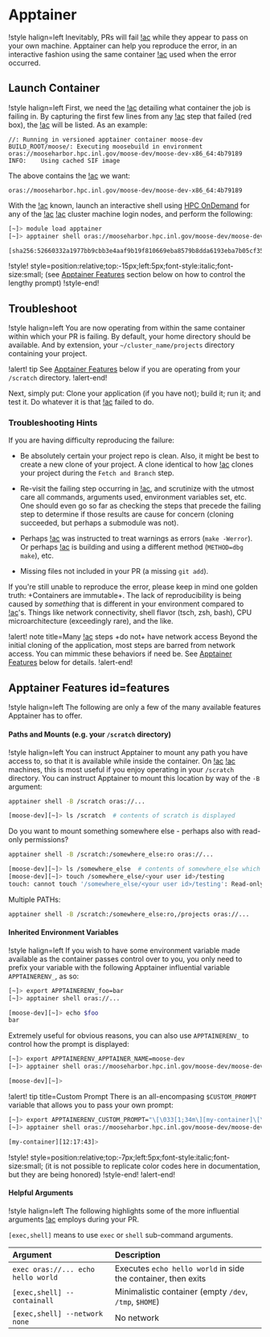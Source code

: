 # Apptainer

!style halign=left
Inevitably, PRs will fail [!ac](CIVET) while they appear to pass on your own
machine. Apptainer can help you reproduce the error, in an interactive fashion using the same
container [!ac](CIVET) used when the error occurred.

## Launch Container

!style halign=left
First, we need the [!ac](URI) detailing what container the job is failing in. By capturing the first
few lines from any [!ac](CIVET) step that failed (red box), the [!ac](URI) will be listed. As an
example:

```language=yaml
//: Running in versioned apptainer container moose-dev
BUILD_ROOT/moose/: Executing moosebuild in environment oras://mooseharbor.hpc.inl.gov/moose-dev/moose-dev-x86_64:4b79189
INFO:    Using cached SIF image
```

The above contains the [!ac](URI) we want:

```
oras://mooseharbor.hpc.inl.gov/moose-dev/moose-dev-x86_64:4b79189
```

With the [!ac](URI) known, launch an interactive shell using
[HPC OnDemand](hpc_ondemand.md#interactive-shell-idinteractive-shell) for any of the [!ac](INL)
[!ac](HPC) cluster machine login nodes, and perform the following:

```bash
[~]> module load apptainer
[~]> apptainer shell oras://mooseharbor.hpc.inl.gov/moose-dev/moose-dev-x86_64:4b79189

[sha256:52660332a1977bb9cbb3e4aaf9b19f810669eba8579b8dda6193eba7b05cf359][~]>
```

!style! style=position:relative;top:-15px;left:5px;font-style:italic;font-size:small;
(see [Apptainer Features](help/inl/apptainer.md#features) section below on how to control the
lengthy prompt)
!style-end!

## Troubleshoot

!style halign=left
You are now operating from within the same container within which your PR is failing. By default,
your home directory should be available. And by extension, your `~/cluster_name/projects` directory
containing your project.

!alert! tip
See [Apptainer Features](help/inl/apptainer.md#features) below if you are operating from your
`/scratch` directory.
!alert-end!

Next, simply put: Clone your application (if you have not); build it; run it; and test it. Do
whatever it is that [!ac](CIVET) failed to do.

### Troubleshooting Hints

If you are having difficulty reproducing the failure:

- Be absolutely certain your project repo is clean. Also, it might be best to create a new clone of
  your project. A clone identical to how [!ac](CIVET) clones your project during the
  `Fetch and Branch` step.

- Re-visit the failing step occurring in [!ac](CIVET), and scrutinize with the utmost care all
  commands, arguments used, environment variables set, etc. One should even go so far as checking
  the steps that precede the failing step to determine if those results are cause for concern
  (cloning succeeded, but perhaps a submodule was not).

- Perhaps [!ac](CIVET) was instructed to treat warnings as errors (`make -Werror`). Or perhaps
  [!ac](CIVET) is building and using a different method (`METHOD=dbg make`), etc.

- Missing files not included in your PR (a missing `git add`).

If you're still unable to reproduce the error, please keep in mind one golden truth:
+Containers are immutable+. The lack of reproducibility is being caused by *something* that is
different in your environment compared to [!ac](CIVET)'s. Things like network connectivity, shell
flavor (tsch, zsh, bash), CPU microarchitecture (exceedingly rare), and the like.

!alert! note title=Many [!ac](CIVET) steps +do not+ have network access
Beyond the initial cloning of the application, most steps are barred from network access. You
can mimmic these behaviors if need be. See [Apptainer Features](help/inl/apptainer.md#features)
below for details.
!alert-end!

## Apptainer Features id=features

!style halign=left
The following are only a few of the many available features Apptainer has to offer.

#### Paths and Mounts (e.g. your `/scratch` directory)

!style halign=left
You can instruct Apptainer to mount any path you have access to, so that it is available while
inside the container. On [!ac](INL) [!ac](HPC) machines, this is most useful if you enjoy operating
in your `/scratch` directory. You can instruct Apptainer to mount this location by way of the `-B`
argument:

```bash
apptainer shell -B /scratch oras://...

[moose-dev][~]> ls /scratch  # contents of scratch is displayed
```

Do you want to mount something somewhere else - perhaps also with read-only permissions?

```bash
apptainer shell -B /scratch:/somewhere_else:ro oras://...

[moose-dev][~]> ls /somewhere_else  # contents of somewhere_else which contains scratch is displayed
[moose-dev][~]> touch /somewhere_else/<your user id>/testing
touch: cannot touch '/somewhere_else/<your user id>/testing': Read-only file system
```

Multiple PATHs:

```bash
apptainer shell -B /scratch:/somewhere_else:ro,/projects oras://...
```

#### Inherited Environment Variables

!style halign=left
If you wish to have some environment variable made available as the container passes control over to
you, you only need to prefix your variable with the following Apptainer influential variable
`APPTAINERENV_`, as so:

```bash
[~]> export APPTAINERENV_foo=bar
[~]> apptainer shell oras://...

[moose-dev][~]> echo $foo
bar
```

Extremely useful for obvious reasons, you can also use `APPTAINERENV_` to control how the prompt is
displayed:

```bash
[~]> export APPTAINERENV_APPTAINER_NAME=moose-dev
[~]> apptainer shell oras://mooseharbor.hpc.inl.gov/moose-dev/moose-dev-x86_64:4b79189

[moose-dev][~]>
```

!alert! tip title=Custom Prompt
There is an all-encompasing `$CUSTOM_PROMPT` variable that allows you to pass your own prompt:

```bash
[~]> export APPTAINERENV_CUSTOM_PROMPT="\[\033[1;34m\][my-container]\[\033[1;32m\][\t]\[\033[0m\]> "
[~]> apptainer shell oras://mooseharbor.hpc.inl.gov/moose-dev/moose-dev-x86_64:4b79189

[my-container][12:17:43]>
```

<!-- NOTE to editor: sub children elements require less top positioning (-7 vs -15) -->

!style! style=position:relative;top:-7px;left:5px;font-style:italic;font-size:small;
(it is not possible to replicate color codes here in documentation, but they are being honored)
!style-end!
!alert-end!

#### Helpful Arguments

!style halign=left
The following highlights some of the more influential arguments [!ac](CIVET) employs during your PR.


`[exec,shell]` means to use `exec` or `shell` sub-command arguments.

| Argument | Description |
| :- | :- |
| `exec oras://... echo hello world` | Executes `echo hello world` in side the container, then exits |
| `[exec,shell] --containall` | Minimalistic container (empty `/dev`, `/tmp`, `$HOME`) |
| `[exec,shell] --network none` | No network |
